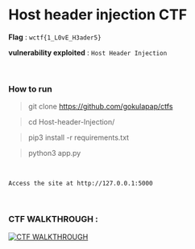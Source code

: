 # Host header injection CTF

**Flag** : `wctf{1_L0vE_H3ader5}`
<br>

**vulnerability exploited** : `Host Header Injection`


<br>

### How to run 

> git clone https://github.com/gokulapap/ctfs

> cd Host-header-Injection/

> pip3 install -r requirements.txt

> python3 app.py

<br>

`Access the site at http://127.0.0.1:5000`

<br>

### CTF WALKTHROUGH :

[![CTF WALKTHROUGH](https://img.youtube.com/vi/M84AFZVlzRg/0.jpg)](https://www.youtube.com/watch?v=M84AFZVlzRg)
